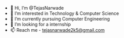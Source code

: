 - 👋 Hi, I’m @TejasNarwade
- 👀 I’m interested in Technology & Computer Science
- 🌱 I’m currently pursuing Computer Engineering 
- 💞️ I’m looking for a internship
- 📫 Reach me - tejasnarwade2k5@gmail.com

<!---
TejasNarwade/TejasNarwade is a ✨ special ✨ repository because its `README.md` (this file) appears on your GitHub profile.
You can click the Preview link to take a look at your changes.
--->
